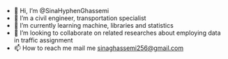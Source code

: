 - 👋 Hi, I’m @SinaHyphenGhassemi
- 👀 I’m a civil engineer, transportation specialist
- 🌱 I’m currently learning machine, libraries and statistics
- 💞️ I’m looking to collaborate on related researches about employing data in traffic assignment
- 📫 How to reach me mail me sinaghassemi256@gmail.com

<!---
SinaHyphenGhassemi/SinaHyphenGhassemi is a ✨ special ✨ repository because its `README.md` (this file) appears on your GitHub profile.
You can click the Preview link to take a look at your changes.
--->
